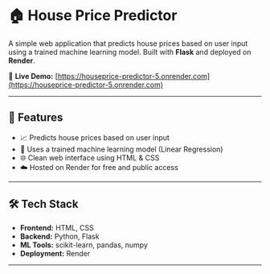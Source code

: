 # 🏠 House Price Predictor

A simple web application that predicts house prices based on user input using a trained machine learning model. Built with **Flask** and deployed on **Render**.

🔗 **Live Demo:** [https://houseprice-predictor-5.onrender.com](https://houseprice-predictor-5.onrender.com)

---

## 🚀 Features

- 📈 Predicts house prices based on user input
- 🧠 Uses a trained machine learning model (Linear Regression)
- 🌐 Clean web interface using HTML & CSS
- ☁️ Hosted on Render for free and public access

---

## 🛠️ Tech Stack

- **Frontend:** HTML, CSS
- **Backend:** Python, Flask
- **ML Tools:** scikit-learn, pandas, numpy
- **Deployment:** Render

---


